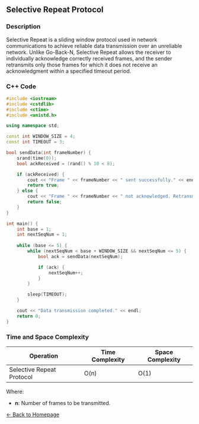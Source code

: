 ## Selective Repeat Protocol

### Description
Selective Repeat is a sliding window protocol used in network communications to achieve reliable data transmission over an unreliable network. Unlike Go-Back-N, Selective Repeat allows the receiver to individually acknowledge correctly received frames, and the sender retransmits only those frames for which it does not receive an acknowledgment within a specified timeout period.

### C++ Code

```cpp
#include <iostream>
#include <cstdlib>
#include <ctime>
#include <unistd.h>

using namespace std;

const int WINDOW_SIZE = 4;
const int TIMEOUT = 3;

bool sendData(int frameNumber) {
    srand(time(0));
    bool ackReceived = (rand() % 10 < 8);

    if (ackReceived) {
        cout << "Frame " << frameNumber << " sent successfully." << endl;
        return true;
    } else {
        cout << "Frame " << frameNumber << " not acknowledged. Retransmitting only this frame..." << endl;
        return false;
    }
}

int main() {
    int base = 1;
    int nextSeqNum = 1;
    
    while (base <= 5) {
        while (nextSeqNum < base + WINDOW_SIZE && nextSeqNum <= 5) {
            bool ack = sendData(nextSeqNum);

            if (ack) {
                nextSeqNum++;
            }
        }

        sleep(TIMEOUT);
    }

    cout << "Data transmission completed." << endl;
    return 0;
}
```
### Time and Space Complexity

| Operation               | Time Complexity                  | Space Complexity         |
|-------------------------|----------------------------------|--------------------------|
| Selective Repeat Protocol | O(n)                           | O(1)                     |

Where:
- **n**: Number of frames to be transmitted.

[← Back to Homepage](https://mehwishferoz.github.io/#9--flow-control-in-transport-and-data-link-layer)